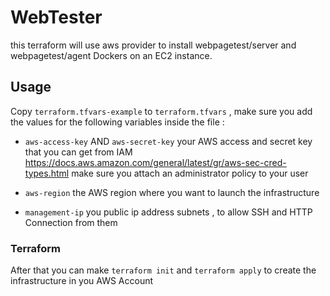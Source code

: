 # WebTester
this terraform will use aws provider to install webpagetest/server and webpagetest/agent Dockers on an EC2 instance.

## Usage 
Copy ` terraform.tfvars-example ` to ` terraform.tfvars ` , make sure you add the values for the following variables inside the file :

* `aws-access-key` AND `aws-secret-key` your AWS access and secret key that you can get from IAM https://docs.aws.amazon.com/general/latest/gr/aws-sec-cred-types.html make sure you attach an administrator policy to your user

* `aws-region` the AWS region where you want to launch the infrastructure

* `management-ip`  you public ip address subnets , to allow SSH and HTTP Connection from them 

### Terraform

After that you can make `terraform init` and `terraform apply` to create the infrastructure in you AWS Account